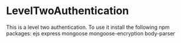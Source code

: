 # LevelTwoAuthentication
This is a level two authentication. 
To use it install the following npm packages:
ejs express mongoose mongoose-encryption body-parser
